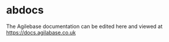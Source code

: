 # abdocs

The Agilebase documentation can be edited here and viewed at https://docs.agilabase.co.uk
